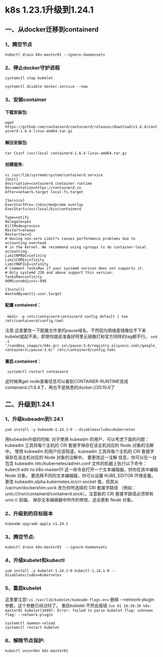 # k8s 1.23.1升级到1.24.1
## 一、从docker迁移到containerd
###  1、腾空节点
   ``` kubectl drain k8s-master01 --ignore-daemonsets ```
### 2、停止docker守护进程
   ``` systemctl stop kubelet ```
   
   ``` systemctl disable docker.service --now ```
### 3、安装container
#### 下载安装包:
``` wget https://github.com/containerd/containerd/releases/download/v1.6.4/containerd-1.6.4-linux-amd64.tar.gz ```
#### 解压安装包:
``` tar Cxzvf /usr/local containerd-1.6.4-linux-amd64.tar.gz ```
#### 创建服务:
```
vi /usr/lib/systemd/system/containerd.service
[Unit]
Description=containerd container runtime
Documentation=https://containerd.io
After=network.target local-fs.target

[Service]
ExecStartPre=-/sbin/modprobe overlay
ExecStart=/usr/local/bin/containerd

Type=notify
Delegate=yes
KillMode=process
Restart=always
RestartSec=5
# Having non-zero Limit*s causes performance problems due to accounting overhead
# in the kernel. We recommend using cgroups to do container-local accounting.
LimitNPROC=infinity
LimitCORE=infinity
LimitNOFILE=infinity
# Comment TasksMax if your systemd version does not supports it.
# Only systemd 226 and above support this version.
TasksMax=infinity
OOMScoreAdjust=-999

[Install]
WantedBy=multi-user.target
```
#### 配置 containerd：
   ``` mkdir -p /etc/containerd```
   ```containerd config default | tee /etc/containerd/config.toml```
   
注意:这里要改一下配置文件里的pause域名，不然因为网络差镜像拉不下来kubelet就起不来，即使你提前准备好阿里云镜像打和官方同样的tag都不行。
```sed -i '/sandbox_image/s/k8s.gcr.io\/pause:3.6/registry.aliyuncs.com\/google_containers\/pause:3.6/' /etc/containerd/config.toml```
#### 重启 containerd：
   ``` systemctl restart containerd```

这时候再get node查看信息可以看到CONTAINER-RUNTIME变成containerd://1.6.4了，再也不是熟悉的docker://20.10.6了



## 二、升级到1.24.1
### 1、升级kubeadm到1.24.1
   ```yum install -y kubeadm-1.24.1-0 --disableexcludes=Kubernetes```

用kubeadm升级的时候:
对于使用 kubeadm 的用户，可以考虑下面的问题：
kubeadm 工具将每个主机的 CRI 套接字保存在该主机对应的 Node 对象的注解中。 使用 kubeadm 的用户应该知道，kubeadm 工具将每个主机的 CRI 套接字保存在该主机对应的 Node 对象的注解中。 要更改这一注解
信息，你可以在一台包含 kubeadm /etc/kubernetes/admin.conf 文件的机器上执行以下命令：
kubectl edit no k8s-master01
这一命令会打开一个文本编辑器，供你在其中编辑 Node 对象。 要选择不同的文本编辑器，你可以设置 KUBE_EDITOR 环境变量。
更改 kubeadm.alpha.kubernetes.io/cri-socket 值，将其从 /var/run/dockershim.sock 改为你所选择的 CRI 套接字路径 （例如：unix:///run/containerd/containerd.sock）。注意新的 CRI 套接字路径必须带有
 unix:// 前缀。
保存文本编辑器中所作的修改，这会更新 Node 对象。

### 2、升级到的目标版本
   ```kubeadm upgrade apply v1.24.1```

### 3、腾空节点:
   ```kubectl drain k8s-master01  --ignore-daemonsets```

### 4、升级kubelet和kubectl
   ```yum install -y kubelet-1.24.1-0 kubectl-1.24.1-0 --disableexcludes=Kubernetes```

### 5、重启kubelet
这里要注意!
   ```vi /var/lib/kubelet/kubeadm-flags.env```
删掉 --network-plugin参数，这个参数已经过时了。
重启kubelet
不然会报错
```Jun 01 18:38:39 k8s-master01 kubelet[3499]: Error: failed to parse kubelet flag: unknown flag: --network-plugin```

```
systemctl daemon-reload
systemctl restart kubelet
```

### 6、解除节点保护:
```kubectl uncordon k8s-master01```
